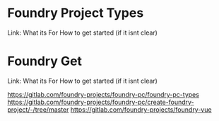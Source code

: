 # Foundry Project Types

Link:
What its For
How to get started (if it isnt clear)


# Foundry Get

Link:
What its For
How to get started (if it isnt clear)


https://gitlab.com/foundry-projects/foundry-pc/foundry-pc-types
https://gitlab.com/foundry-projects/foundry-pc/create-foundry-project/-/tree/master
https://gitlab.com/foundry-projects/foundry-vue

